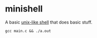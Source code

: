 # minishell

A basic [unix-like shell](https://en.wikipedia.org/wiki/Unix_shell) that does basic stuff.

````
gcc main.c && ./a.out
